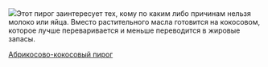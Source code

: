 <!--2025-07-09 00:01:56-->
<div class="yb">
  <div class="rss povarenok"><a href="https://www.povarenok.ru/recipes/show/182895/"><img src="https://www.povarenok.ru/data/cache/2025jul/08/40/3183893_14057-640x480.jpg"></a>Этот пирог заинтересует тех, кому по каким либо причинам нельзя молоко или яйца. Вместо растительного масла готовится на кокосовом, которое лучше переваривается и меньше переводится в жировые запасы. <p class="titl"><a href="https://www.povarenok.ru/recipes/show/182895/">Абрикосово-кокосовый пирог</a></p></div>
</div>
